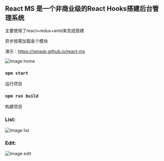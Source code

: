 ## React MS 是一个非商业级的React Hooks搭建后台管理系统

主要使用了react+redux+antd来完成搭建

异步按需加载各个模块

演示：https://jsmask.github.io/react-ms


![Image home](http://pic.yupoo.com/jsmask/a5c74745/2b5ef5b4.png)

### `npm start`

运行项目

### `npm run build`

构建项目

### List:
![Image list](http://pic.yupoo.com/jsmask/ccaafb00/2aeced22.png)

### Edit:
![Image edit](http://pic.yupoo.com/jsmask/9c095d25/13dcdd24.png)